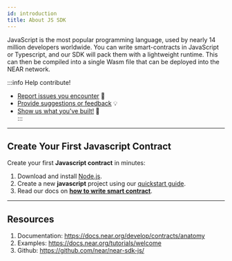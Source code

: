 ```yaml
---
id: introduction
title: About JS SDK
---
```


JavaScript is the most popular programming language, used by nearly 14 million developers worldwide. You can write smart-contracts in JavaScript or Typescript, and our SDK will pack them with a lightweight runtime. This can then be compiled into a single Wasm file that can be deployed into the NEAR network.

:::info Help contribute!
- [Report issues you encounter](https://github.com/near/near-sdk-js/issues) 🐞 
- [Provide suggestions or feedback](https://github.com/near/near-sdk-js/discussions) 💡 
- [Show us what you've built!](https://github.com/near/near-sdk-js/discussions/categories/show-and-tell) 💪  
:::

---

## Create Your First Javascript Contract
Create your first **Javascript contract** in minutes:
1. Download and install [Node.js](https://nodejs.org/en/download/).
2. Create a new **javascript** project using our [quickstart guide](../../2.develop/quickstart.md).
3. Read our docs on **[how to write smart contract](../../2.develop/contracts/anatomy.md)**.

---

## Resources
1. Documentation: https://docs.near.org/develop/contracts/anatomy
2. Examples: https://docs.near.org/tutorials/welcome
3. Github: https://github.com/near/near-sdk-js/